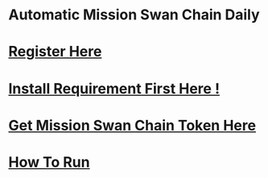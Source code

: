 # Automatic Mission Swan Chain Daily
# [Register Here](https://mission.swanchain.io/?invite=7IAzmiH0d6vW)
# [Install Requirement First Here !](https://github.com/AirdropFamilyIDN-V2-0/swandaily/blob/main/howrun.md)
# [Get Mission Swan Chain Token Here](https://github.com/AirdropFamilyIDN-V2-0/swandaily/blob/main/getmissiontoken.md)
# [How To Run](https://github.com/AirdropFamilyIDN-V2-0/swandaily/blob/main/howrun.md)
